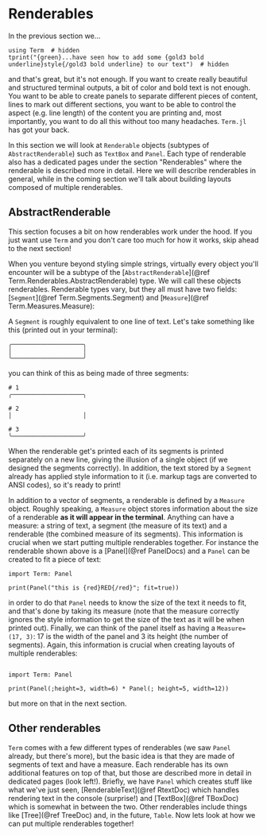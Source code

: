 # Renderables
In the previous section we...
```@example
using Term  # hidden
tprint("{green}...have seen how to add some {gold3 bold underline}style{/gold3 bold underline} to our text")  # hidden
```

and that's great, but it's not enough. If you want to create really beautiful and structured terminal outputs, a bit of color and bold text is not enough. You want to be able to create panels to separate different pieces of content, lines to mark out different sections, you want to be able to control the aspect (e.g. line length) of the content you are printing and, most importantly, you want to do all this without too many headaches. `Term.jl` has got your back.

In this section we will look at `Renderable` objects (subtypes of `AbstractRenderable`) such as `TextBox` and `Panel`. Each type of renderable also has a dedicated pages under the section "Renderables" where the renderable is described more in detail. Here we will describe renderables in general, while in the coming section we'll talk about building layouts composed of multiple renderables. 


## AbstractRenderable
This section focuses a bit on how renderables work under the hood. If you just want use `Term` and you don't care too much for how it works, skip ahead to the next section!


When you venture beyond styling simple strings, virtually every object you'll encounter will be a subtype of the  [`AbstractRenderable`](@ref Term.Renderables.AbstractRenderable) type. We will call these objects renderables. Renderable types vary, but they all must have two fields: [`Segment`](@ref Term.Segments.Segment) and [`Measure`](@ref Term.Measures.Measure):


A `Segment` is roughly equivalent to one line of text. Let's take something like this (printed out in your terminal):
```
╭────────────────────╮
│                    │
╰────────────────────╯
```
you can think of this as being made of three segments:
```
# 1
╭────────────────────╮

# 2
│                    │

# 3
╰────────────────────╯
```

When the renderable get's printed each of its segments is printed separately on a new line, giving the illusion of a single object (if we designed the segments correctly). 
In addition, the text stored by a `Segment` already has applied style information to it (i.e. markup tags are converted to ANSI codes), so it's ready to print!

In addition to a vector of segments, a renderable is defined by a `Measure` object. Roughly speaking, a `Measure` object stores information about the size of a renderable **as it will appear in the terminal**. Anything can have a measure: a string of text, a segment (the measure of its text) and a renderable (the combined measure of its segments). This information is crucial when we start putting multiple renderables together. For instance the renderable shown above is a [Panel](@ref PanelDocs) and a `Panel` can be created to fit a piece of text:

```@example
import Term: Panel

print(Panel("this is {red}RED{/red}"; fit=true))
```

in order to do that `Panel` needs to know the size of the text it needs to fit, and that's done by taking its measure (note that the measure correctly ignores the style information to get the size of the text as it will be when printed out).
Finally, we can think of the panel itself as having a `Measure=(17, 3)`: 17 is the width of the panel and 3 its height (the number of segments). Again, this information is crucial when creating layouts of multiple renderables:
```@example

import Term: Panel

print(Panel(;height=3, width=6) * Panel(; height=5, width=12))
```
but more on that in the next section. 


## Other renderables
`Term` comes with a few different types of renderables (we saw `Panel` already, but there's more), but the basic idea is that they are made of segments of text and have a measure. Each renderable has its own additional features on top of that, but those are described more in detail in dedicated pages (look left!).
Briefly, we have `Panel` which creates stuff like what we've just seen, [RenderableText](@ref RtextDoc) which handles rendering text in the console (surprise!) and [TextBox](@ref TBoxDoc) which is somewhat in between the two. Other renderables include things like [Tree](@ref TreeDoc) and, in the future, `Table`. Now lets look at how we can put multiple renderables together!


